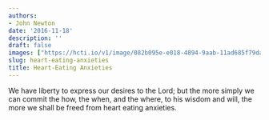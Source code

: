 ```yaml
---
authors:
- John Newton
date: '2016-11-18'
description: ''
draft: false
images: ["https://hcti.io/v1/image/082b095e-e018-4894-9aab-11ad685f79da.png"]
slug: heart-eating-anxieties
title: Heart-Eating Anxieties
---
```


We have liberty to express our desires to the Lord; but the more simply we can commit the how, the when, and the where, to his wisdom and will, the more we shall be freed from heart eating anxieties.